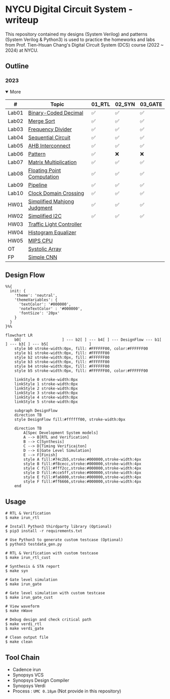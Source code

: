 # NYCU Digital Circuit System - writeup
This repository contained my designs (System Verilog) and patterns (System Verilog & Python3) is used to practice the homeworks and labs from Prof. Tien-Hsuan Chang's Digital Circuit System (DCS) course (2022 ~ 2024) at NYCU.

## Outline

### 2023
<details open>
<summary>More</summary>

| #     | Topic                                               | 01_RTL | 02_SYN | 03_GATE |
| ----- | --------------------------------------------------- | ------ | ------ | ------- |
| Lab01 | [Binary-Coded Decimal](./Lab01/DCS_Lab01.pdf)       | ✅      | ✅      | ✅       |
| Lab02 | [Merge Sort](./Lab02/DCS_Lab02.pdf)                 | ✅      | ✅      | ✅       |
| Lab03 | [Frequency Divider](./Lab03/DCS_Lab03.pdf)          | ✅      | ✅      | ✅       |
| Lab04 | [Sequential Circuit](./Lab04/DCS_Lab04.pdf)         | ✅      | ✅      | ✅       |
| Lab05 | [AHB Interconnect](./Lab05/DCS_Lab05.pdf)           | ✅      | ✅      | ✅       |
| Lab06 | [Pattern](./Lab06/DCS_Lab06.pdf)                    | ✅      | ❌      | ❌       |
| Lab07 | [Matrix Multiplication](./Lab07/DCS_Lab07.pdf)      | ✅      | ✅      | ✅       |
| Lab08 | [Floating Point Computation](./Lab08/DCS_Lab08.pdf) | ✅      | ✅      | ✅       |
| Lab09 | [Pipeline](./Lab09/DCS_Lab09.pdf)                   | ✅      | ✅      | ✅       |
| Lab10 | [Clock Domain Crossing](./Lab10/DCS_Lab10.pdf)      | ✅      | ✅      | ✅       |
| HW01  | [Simplified Mahjong Judgment](./HW01/DCS_HW01.pdf)  | ✅      | ✅      | ✅       |
| HW02  | [Simplified I2C](./HW02/DCS_HW02.pdf)               | ✅      | ✅      | ✅       |
| HW03  | [Traffic Light Controller](./HW03/DCS_HW03.pdf)     |        |        |         |
| HW04  | [Histogram Equalizer](./HW04/DCS_HW04.pdf)          |        |        |         |
| HW05  | [MIPS CPU](./HW05/DCS_HW05.pdf)                     |        |        |         |
| OT    | [Systolic Array](./OT/OT.pdf)                       |        |        |         |
| FP    | [Simple CNN](./Final/DCS_Final_Project.pdf)         |        |        |         |

</details>

## Design Flow
```mermaid
%%{
  init: {
    'theme': 'neutral',
    'themeVariables': {
      'textColor': '#000000',
      'noteTextColor' : '#000000',
      'fontSize': '20px'
    }
  }
}%%

flowchart LR
    b0[                  ] --- b2[ ] --- b4[ ] --- DesignFlow --- b1[ ] --- b3[ ] --- b5[                  ]
    style b0 stroke-width:0px, fill: #FFFFFF00, color:#FFFFFF00
    style b1 stroke-width:0px, fill: #FFFFFF00
    style b2 stroke-width:0px, fill: #FFFFFF00
    style b3 stroke-width:0px, fill: #FFFFFF00
    style b4 stroke-width:0px, fill: #FFFFFF00
    style b5 stroke-width:0px, fill: #FFFFFF00, color:#FFFFFF00

    linkStyle 0 stroke-width:0px
    linkStyle 1 stroke-width:0px
    linkStyle 2 stroke-width:0px
    linkStyle 3 stroke-width:0px
    linkStyle 4 stroke-width:0px
    linkStyle 5 stroke-width:0px
    
    subgraph DesignFlow
    direction TB
    style DesignFlow fill:#ffffff00, stroke-width:0px

    direction TB
        A[Spec Development System models]
        A --> B[RTL and Verification]
        B --> C[Synthesis]
        C --> D[Timing Verificaiton]
        D --> E[Gate Level Simulation]
        E --> F[Finish]
        style A fill:#74c2b5,stroke:#000000,stroke-width:4px
        style B fill:#f8cecc,stroke:#000000,stroke-width:4px
        style C fill:#fff2cc,stroke:#000000,stroke-width:4px
        style D fill:#cce5ff,stroke:#000000,stroke-width:4px
        style E fill:#fa6800,stroke:#000000,stroke-width:4px
        style F fill:#ff6666,stroke:#000000,stroke-width:4px
    end
```

## Usage
```shell
# RTL & Verification
$ make irun_rtl

# Install Python3 thirdparty library (Optional)
$ pip3 install -r requirements.txt

# Use Python3 to generate custom testcase (Optional)
$ python3 testdata_gen.py

# RTL & Verification with custom testcase
$ make irun_rtl_cust

# Synthesis & STA report
$ make syn

# Gate level simulation
$ make irun_gate

# Gate level simulation with custom testcase
$ make irun_gate_cust

# View waveform
$ make nWave

# Debug design and check critical path
$ make verdi_rtl
$ make verdi_gate

# Clean output file
$ make clean
```

## Tool Chain
* Cadence irun
* Synopsys VCS
* Synopsys Design Compiler
* Synopsys Verdi
* Process : `UMC 0.18µm` (Not provide in this repository)
